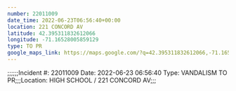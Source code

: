 ```yaml
---
number: 22011009
date_time: 2022-06-23T06:56:40+00:00
location: 221 CONCORD AV
latitude: 42.395311832612066
longitude: -71.16528005859129
type: TO PR
google_maps_link: https://maps.google.com/?q=42.395311832612066,-71.16528005859129
---
```


;;;;;;Incident #: 22011009  Date: 2022-06-23 06:56:40   Type: VANDALISM TO PR;;;Location: HIGH SCHOOL / 221 CONCORD AV;;;
